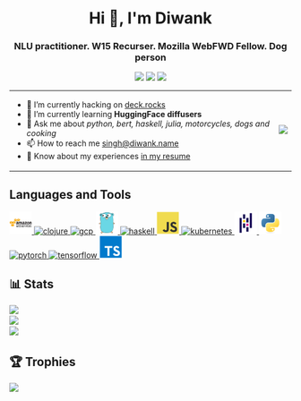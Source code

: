 
<h1 align="center">Hi 👋, I'm Diwank</h1>
<h3 align="center">NLU practitioner. W15 Recurser. Mozilla WebFWD Fellow. Dog person</h3>
<p align=center>
  <a href="https://facebook.com/diwank.singh"><img src="https://img.shields.io/badge/Facebook-%231877F2.svg?logo=Facebook&logoColor=white"></a> 
  <a href="https://linkedin.com/in/diwank-tomer"><img src="https://img.shields.io/badge/LinkedIn-%230077B5.svg?logo=linkedin&logoColor=white"></a>
  <a href="https://twitter.com/diwanksingh"><img src="https://img.shields.io/badge/Twitter-%231DA1F2.svg?logo=Twitter&logoColor=white"></a>
</p>

<table align=center>
  <tr>
    <td>
      <ul>
        <li> 🔭 I’m currently hacking on <a href="https://deck.rocks">deck.rocks</a>
        <li> 🌱 I’m currently learning <b>HuggingFace diffusers</b>
        <li> 💬 Ask me about <i>python, bert, haskell, julia, motorcycles, dogs and cooking</i>
        <li> 📫 How to reach me <a href="mailto:singh@diwank.name">singh@diwank.name</a>
        <li> 📄 Know about my experiences <a href="https://diwank.name/resume.pdf">in my resume</a>
      </ul>
    </td>
    <td>
      <p align=right><img src="https://quotes-github-readme.vercel.app/api?type=vertical&theme=merko"/></p>
    </td>
  </tr>
</table>


## Languages and Tools
<p align="left"> <a href="https://aws.amazon.com" target="_blank" rel="noreferrer"> <img src="https://raw.githubusercontent.com/devicons/devicon/master/icons/amazonwebservices/amazonwebservices-original-wordmark.svg" alt="aws" width="40" height="40"/> </a> <a href="https://clojure.org/" target="_blank" rel="noreferrer"> <img src="https://upload.wikimedia.org/wikipedia/commons/5/5d/Clojure_logo.svg" alt="clojure" width="40" height="40"/> </a> <a href="https://cloud.google.com" target="_blank" rel="noreferrer"> <img src="https://www.vectorlogo.zone/logos/google_cloud/google_cloud-icon.svg" alt="gcp" width="40" height="40"/> </a> <a href="https://golang.org" target="_blank" rel="noreferrer"> <img src="https://raw.githubusercontent.com/devicons/devicon/master/icons/go/go-original.svg" alt="go" width="40" height="40"/> </a> <a href="https://www.haskell.org/" target="_blank" rel="noreferrer"> <img src="https://upload.wikimedia.org/wikipedia/commons/1/1c/Haskell-Logo.svg" alt="haskell" width="40" height="40"/> </a> <a href="https://developer.mozilla.org/en-US/docs/Web/JavaScript" target="_blank" rel="noreferrer"> <img src="https://raw.githubusercontent.com/devicons/devicon/master/icons/javascript/javascript-original.svg" alt="javascript" width="40" height="40"/> </a> <a href="https://kubernetes.io" target="_blank" rel="noreferrer"> <img src="https://www.vectorlogo.zone/logos/kubernetes/kubernetes-icon.svg" alt="kubernetes" width="40" height="40"/> </a> <a href="https://pandas.pydata.org/" target="_blank" rel="noreferrer"> <img src="https://raw.githubusercontent.com/devicons/devicon/2ae2a900d2f041da66e950e4d48052658d850630/icons/pandas/pandas-original.svg" alt="pandas" width="40" height="40"/> </a> <a href="https://www.python.org" target="_blank" rel="noreferrer"> <img src="https://raw.githubusercontent.com/devicons/devicon/master/icons/python/python-original.svg" alt="python" width="40" height="40"/> </a> <a href="https://pytorch.org/" target="_blank" rel="noreferrer"> <img src="https://www.vectorlogo.zone/logos/pytorch/pytorch-icon.svg" alt="pytorch" width="40" height="40"/> </a> <a href="https://www.tensorflow.org" target="_blank" rel="noreferrer"> <img src="https://www.vectorlogo.zone/logos/tensorflow/tensorflow-icon.svg" alt="tensorflow" width="40" height="40"/> </a> <a href="https://www.typescriptlang.org/" target="_blank" rel="noreferrer"> <img src="https://raw.githubusercontent.com/devicons/devicon/master/icons/typescript/typescript-original.svg" alt="typescript" width="40" height="40"/> </a> </p>

## 📊 Stats
![](https://github-readme-stats.vercel.app/api?username=creatorrr&hide_border=true&include_all_commits=true&count_private=true)<br/>
![](https://github-readme-streak-stats.herokuapp.com/?user=creatorrr&hide_border=true)<br/>
![](https://github-readme-stats.vercel.app/api/top-langs/?username=creatorrr&hide=cpp,css,shell,makefile,html,c%2B%2B,c,tex,javascript,emacs+lisp,clojure&hide_border=true&include_all_commits=true&count_private=true&layout=compact)

## 🏆 Trophies
![](https://github-profile-trophy.vercel.app/?username=creatorrr&no-frame=true&margin-w=4)
